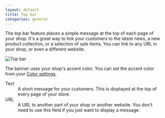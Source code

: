 ```yaml
---
layout: default
title: Top bar
categories: general
---
```


The top bar feature places a simple message at the top of each page of your shop. It's a great way to link your customers to the latest news, a new product collection, or a selection of sale items. You can link to any URL in your shop, or even a different website.

![Top bar](../images/top-bar.png)

The banner uses your shop's accent color. You can set the accent color from your [Color settings](../colors).

<dl>
  <dt>Text</dt>
  <dd>A short message for your customers. This is displayed at the top of every page of your store.</dd>
  <dt>URL</dt>
  <dd>A URL to another part of your shop or another website. You don't need to use this field if you just want to display a message.</dd>
</dl>
